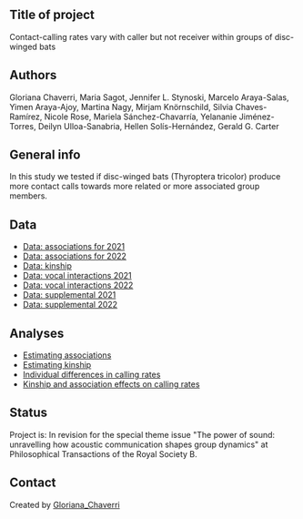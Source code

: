 ## Title of project
Contact-calling rates vary with caller but not receiver within groups of disc-winged bats

## Authors
Gloriana Chaverri, Maria Sagot, Jennifer L. Stynoski, Marcelo Araya-Salas, Yimen Araya-Ajoy, Martina Nagy, Mirjam Knörnschild, Silvia Chaves-Ramírez, Nicole Rose, Mariela Sánchez-Chavarría, Yelananie Jiménez-Torres, Deilyn Ulloa-Sanabria, Hellen Solís-Hernández, Gerald G. Carter 

## General info

In this study we tested if disc-winged bats (Thyroptera tricolor) produce more contact calls towards more related or more associated group members.

## Data
* [Data: associations for 2021](https://github.com/morceglo/Energetics-of-vocal-communication-in-Thyroptera/blob/main/CostCalling_Thtr.XLSX)
* [Data: associations for 2022](https://github.com/morceglo/Energetics-of-vocal-communication-in-Thyroptera/blob/main/CostCalling_Thtr.XLSX)
* [Data: kinship](https://github.com/morceglo/Energetics-of-vocal-communication-in-Thyroptera/blob/main/CostCalling_Thtr.XLSX)
* [Data: vocal interactions 2021](https://github.com/morceglo/Energetics-of-vocal-communication-in-Thyroptera/blob/main/CostCalling_Thtr.XLSX)
* [Data: vocal interactions 2022](https://github.com/morceglo/Energetics-of-vocal-communication-in-Thyroptera/blob/main/CostCalling_Thtr.XLSX)
* [Data: supplemental 2021](https://github.com/morceglo/Energetics-of-vocal-communication-in-Thyroptera/blob/main/CostCalling_Thtr.XLSX)
* [Data: supplemental 2022](https://github.com/morceglo/Energetics-of-vocal-communication-in-Thyroptera/blob/main/CostCalling_Thtr.XLSX)

## Analyses

* [Estimating associations](https://github.com/morceglo/Energetics-of-vocal-communication-in-Thyroptera/blob/main/Energetics%20of%20calling%20in%20Thyroptera.R)
* [Estimating kinship](https://github.com/morceglo/Energetics-of-vocal-communication-in-Thyroptera/blob/main/Energetics%20of%20calling%20in%20Thyroptera.R)
* [Individual differences in calling rates](https://github.com/morceglo/Energetics-of-vocal-communication-in-Thyroptera/blob/main/Energetics%20of%20calling%20in%20Thyroptera.R)
* [Kinship and association effects on calling rates](https://github.com/morceglo/Energetics-of-vocal-communication-in-Thyroptera/blob/main/Energetics%20of%20calling%20in%20Thyroptera.R)

## Status
Project is: In revision for the special theme issue "The power of sound: unravelling how acoustic communication shapes group dynamics" at Philosophical Transactions of the Royal Society B.

## Contact
Created by [Gloriana_Chaverri](batcr.com/)
